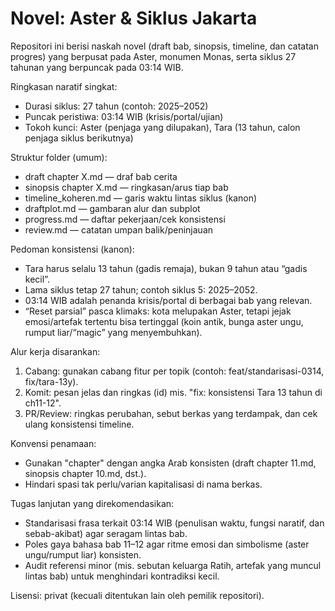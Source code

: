 # Novel: Aster & Siklus Jakarta

Repositori ini berisi naskah novel (draft bab, sinopsis, timeline, dan catatan progres) yang berpusat pada Aster, monumen Monas, serta siklus 27 tahunan yang berpuncak pada 03:14 WIB.

Ringkasan naratif singkat:
- Durasi siklus: 27 tahun (contoh: 2025–2052)
- Puncak peristiwa: 03:14 WIB (krisis/portal/ujian)
- Tokoh kunci: Aster (penjaga yang dilupakan), Tara (13 tahun, calon penjaga siklus berikutnya)

Struktur folder (umum):
- draft chapter X.md — draf bab cerita
- sinopsis chapter X.md — ringkasan/arus tiap bab
- timeline_koheren.md — garis waktu lintas siklus (kanon)
- draftplot.md — gambaran alur dan subplot
- progress.md — daftar pekerjaan/cek konsistensi
- review.md — catatan umpan balik/peninjauan

Pedoman konsistensi (kanon):
- Tara harus selalu 13 tahun (gadis remaja), bukan 9 tahun atau “gadis kecil”.
- Lama siklus tetap 27 tahun; contoh siklus 5: 2025–2052.
- 03:14 WIB adalah penanda krisis/portal di berbagai bab yang relevan.
- “Reset parsial” pasca klimaks: kota melupakan Aster, tetapi jejak emosi/artefak tertentu bisa tertinggal (koin antik, bunga aster ungu, rumput liar/“magic” yang menyembuhkan).

Alur kerja disarankan:
1) Cabang: gunakan cabang fitur per topik (contoh: feat/standarisasi-0314, fix/tara-13y).  
2) Komit: pesan jelas dan ringkas (id) mis. "fix: konsistensi Tara 13 tahun di ch11-12".  
3) PR/Review: ringkas perubahan, sebut berkas yang terdampak, dan cek ulang konsistensi timeline.  

Konvensi penamaan:
- Gunakan "chapter" dengan angka Arab konsisten (draft chapter 11.md, sinopsis chapter 10.md, dst.).
- Hindari spasi tak perlu/varian kapitalisasi di nama berkas.

Tugas lanjutan yang direkomendasikan:
- Standarisasi frasa terkait 03:14 WIB (penulisan waktu, fungsi naratif, dan sebab-akibat) agar seragam lintas bab.
- Poles gaya bahasa bab 11–12 agar ritme emosi dan simbolisme (aster ungu/rumput liar) konsisten.
- Audit referensi minor (mis. sebutan keluarga Ratih, artefak yang muncul lintas bab) untuk menghindari kontradiksi kecil.

Lisensi: privat (kecuali ditentukan lain oleh pemilik repositori).